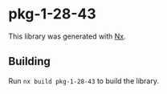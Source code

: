 # pkg-1-28-43

This library was generated with [Nx](https://nx.dev).

## Building

Run `nx build pkg-1-28-43` to build the library.
